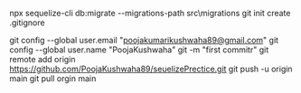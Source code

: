 npx sequelize-cli db:migrate --migrations-path src\migrations 
git init 
create .gitignore 

git config --global user.email "poojakumarikushwaha89@gmail.com" 
git config --global user.name "PoojaKushwaha" 
git -m "first commitr" 
git remote add origin https://github.com/PoojaKushwaha89/seuelizePrectice.git 
git push -u origin main 
git pull orgin main 